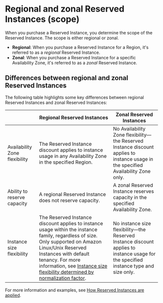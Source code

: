 # Regional and zonal Reserved Instances \(scope\)<a name="reserved-instances-scope"></a>

When you purchase a Reserved Instance, you determine the scope of the Reserved Instance\. The scope is either regional or zonal\. 
+ **Regional**: When you purchase a Reserved Instance for a Region, it's referred to as a *regional* Reserved Instance\.
+ **Zonal**: When you purchase a Reserved Instance for a specific Availability Zone, it's referred to as a *zonal* Reserved Instance\.

## Differences between regional and zonal Reserved Instances<a name="reserved-instances-regional-zonal-differences"></a>

The following table highlights some key differences between regional Reserved Instances and zonal Reserved Instances:


|  | Regional Reserved Instances | Zonal Reserved Instances | 
| --- | --- | --- | 
| Availability Zone flexibility | The Reserved Instance discount applies to instance usage in any Availability Zone in the specified Region\. | No Availability Zone flexibility—the Reserved Instance discount applies to instance usage in the specified Availability Zone only\. | 
| Ability to reserve capacity | A regional Reserved Instance does not reserve capacity\.  | A zonal Reserved Instance reserves capacity in the specified Availability Zone\. | 
| Instance size flexibility | The Reserved Instance discount applies to instance usage within the instance family, regardless of size\. Only supported on Amazon Linux/Unix Reserved Instances with default tenancy\. For more information, see [Instance size flexibility determined by normalization factor](apply_ri.md#ri-normalization-factor)\. | No instance size flexibility—the Reserved Instance discount applies to instance usage for the specified instance type and size only\. | 

For more information and examples, see [How Reserved Instances are applied](apply_ri.md)\.